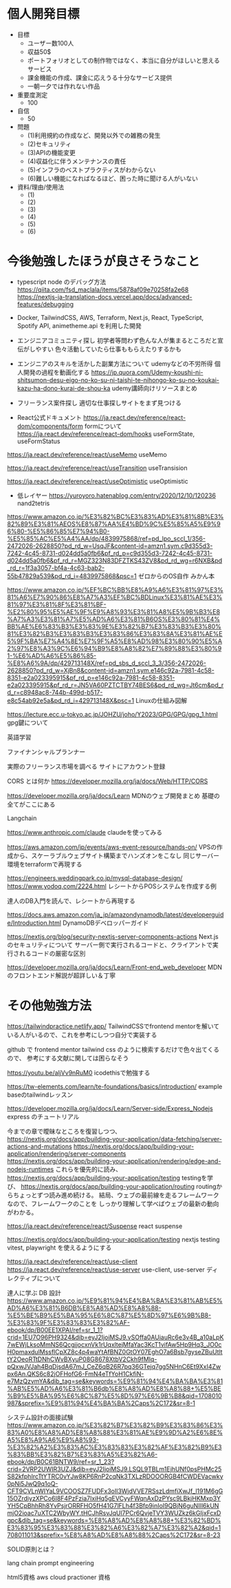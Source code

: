 # 個人開発目標

- 目標
  - ユーザー数100人
  - 収益50$
  - ポートフォリオとしての制作物ではなく、本当に自分がほしいと思えるサービス
  - 課金機能の作成、課金に応えうる十分なサービス提供
  - 一朝一夕では作れない作品
- 重要度測定
  - 100
- 自信
  - 50
- 問題
  - (1)利用規約の作成など、開発以外での雑務の発生
  - (2)セキュリティ
  - (3)APIの機能変更
  - (4)収益化に伴うメンテナンスの責任
  - (5)インフラのベストプラクティスがわからない
  - (6)難しい機能になればなるほど、困った時に聞ける人がいない
- 資料/理由/使用法
  - (1)
  - (2)
  - (3)
  - (4)
  - (5)
  - (6)

# 今後勉強したほうが良さそうなこと
- typescript node のデバッグ方法
https://qiita.com/fsd_maclala/items/5878af09e70258fa2e68
https://nextjs-ja-translation-docs.vercel.app/docs/advanced-features/debugging

- Docker, TailwindCSS, AWS, Terraform, Next.js, React, TypeScript,
Spotify API, animetheme.api を利用した開発

- エンジニアコミュニティ探し
初学者等問わず色んな人が集まるところだと宣伝がしやすい
色々活動していたら仕事ももらえたりするかも

- エンジニアのスキルを活かした副業方法について
udemyなどの不労所得
個人開発の過程を動画化する
https://jp.quora.com/Udemy-koushi-ni-shitsumon-desu-eigo-no-ko-su-ni-taishi-te-nihongo-ko-su-no-koukai-kazu-ha-dono-kurai-de-shou-ka
udemy講師向けリソースまとめ

- フリーランス案件探し
適切な仕事探しサイトをまず見つける

- React公式ドキュメント
https://ja.react.dev/reference/react-dom/components/form
formについて
https://ja.react.dev/reference/react-dom/hooks
useFormState, useFormStatus

https://ja.react.dev/reference/react/useMemo
useMemo

https://ja.react.dev/reference/react/useTransition
useTransision

https://ja.react.dev/reference/react/useOptimistic
useOptimistic

- 低レイヤー
https://yuroyoro.hatenablog.com/entry/2020/12/10/120236
nand2tetris

https://www.amazon.co.jp/%E3%82%BC%E3%83%AD%E3%81%8B%E3%82%89%E3%81%AEOS%E8%87%AA%E4%BD%9C%E5%85%A5%E9%96%80-%E5%86%85%E7%94%B0-%E5%85%AC%E5%A4%AA/dp/4839975868/ref=pd_lpo_sccl_1/356-2472026-2628850?pd_rd_w=UsqJF&content-id=amzn1.sym.c9d355d3-7242-4c45-8731-d024dd5a0fb6&pf_rd_p=c9d355d3-7242-4c45-8731-d024dd5a0fb6&pf_rd_r=MGZ323N83DFZTKS43ZV8&pd_rd_wg=r6NXB&pd_rd_r=1f3a3057-bf4a-4c63-bab2-55b47829a539&pd_rd_i=4839975868&psc=1
ゼロからのOS自作 みかん本

https://www.amazon.co.jp/%EF%BC%BB%E8%A9%A6%E3%81%97%E3%81%A6%E7%90%86%E8%A7%A3%EF%BC%BDLinux%E3%81%AE%E3%81%97%E3%81%8F%E3%81%BF-%E2%80%95%E5%AE%9F%E9%A8%93%E3%81%A8%E5%9B%B3%E8%A7%A3%E3%81%A7%E5%AD%A6%E3%81%B6OS%E3%80%81%E4%BB%AE%E6%83%B3%E3%83%9E%E3%82%B7%E3%83%B3%E3%80%81%E3%82%B3%E3%83%B3%E3%83%86%E3%83%8A%E3%81%AE%E5%9F%BA%E7%A4%8E%E7%9F%A5%E8%AD%98%E3%80%90%E5%A2%97%E8%A3%9C%E6%94%B9%E8%A8%82%E7%89%88%E3%80%91-%E6%AD%A6%E5%86%85-%E8%A6%9A/dp/429713148X/ref=pd_sbs_d_sccl_3_3/356-2472026-2628850?pd_rd_w=XjBn8&content-id=amzn1.sym.e146c92a-7981-4c58-8351-e2a023395915&pf_rd_p=e146c92a-7981-4c58-8351-e2a023395915&pf_rd_r=JN5VA60PZTCTBY74BES6&pd_rd_wg=Jt6cm&pd_rd_r=c8948ac8-744b-499d-b517-e8c54ab92e5a&pd_rd_i=429713148X&psc=1
Linuxの仕組み図解

https://lecture.ecc.u-tokyo.ac.jp/JOHZU/joho/Y2023/GPG/GPG/gpg_1.html
gpg鍵について

英語学習

ファイナンシャルプランナー

実際のフリーランス市場を調べる
サイトにアカウント登録

CORS とは何か
https://developer.mozilla.org/ja/docs/Web/HTTP/CORS

https://developer.mozilla.org/ja/docs/Learn
MDNのウェブ開発まとめ
基礎の全てがここにある

Langchain

https://www.anthropic.com/claude
claudeを使ってみる

https://aws.amazon.com/jp/events/aws-event-resource/hands-on/
VPSの作成から、スケーラブルウェブサイト構築までハンズオンをこなし
同じサーバー環境をterraformで再現する

https://engineers.weddingpark.co.jp/mysql-database-design/
https://www.yodoq.com/2224.html
レシートからPOSシステムを作成する例

達人のDB入門を読んで、レシートから再現する

https://docs.aws.amazon.com/ja_jp/amazondynamodb/latest/developerguide/Introduction.html
DynamoDBデベロッパーガイド

https://nextjs.org/blog/security-nextjs-server-components-actions
Next.jsのセキュリティについて
サーバー側で実行されるコードと、クライアントで実行されるコードの厳密な区別

https://developer.mozilla.org/ja/docs/Learn/Front-end_web_developer
MDNのフロントエンド解説が超詳しい＆丁寧

# その他勉強方法
https://tailwindpractice.netlify.app/
TailwindCSSでfrontend mentorを解いている人がいるので、これを参考にしつつ自分で実装する

github で frontend mentor tailwind css のように検索するだけで色々出てくるので、
参考にする文献に関しては困らなそう

https://youtu.be/aljVv9nRuM0
icodethisで勉強する

https://tw-elements.com/learn/te-foundations/basics/introduction/
example baseのtailwindレッスン

https://developer.mozilla.org/ja/docs/Learn/Server-side/Express_Nodejs
express のチュートリアル


今までの章で曖昧なところを復習しつつ、
https://nextjs.org/docs/app/building-your-application/data-fetching/server-actions-and-mutations
https://nextjs.org/docs/app/building-your-application/rendering/server-components
https://nextjs.org/docs/app/building-your-application/rendering/edge-and-nodejs-runtimes
これらを優先的に読み、
https://nextjs.org/docs/app/building-your-application/testing
testingを学び、
https://nextjs.org/docs/app/building-your-application/routing
routingからちょっとずつ読み進め続ける。
結局、ウェブの最前線を走るフレームワークなので、フレームワークのことを
しっかり理解して学べばウェブの最新の動向がわかる。

https://ja.react.dev/reference/react/Suspense
react suspense

https://nextjs.org/docs/app/building-your-application/testing
nextjs testing
vitest, playwright を使えるようにする

https://ja.react.dev/reference/react/use-client
https://ja.react.dev/reference/react/use-server
use-client, use-server ディレクティブについて

達人に学ぶ DB 設計
https://www.amazon.co.jp/%E9%81%94%E4%BA%BA%E3%81%AB%E5%AD%A6%E3%81%B6DB%E8%A8%AD%E8%A8%88-%E5%BE%B9%E5%BA%95%E6%8C%87%E5%8D%97%E6%9B%B8-%E3%83%9F%E3%83%83%E3%82%AF-ebook/dp/B00EE1XPAI/ref=sr_1_1?crid=1EU7O96PH9324&dib=eyJ2IjoiMSJ9.vSOffa0AUiauRc6e3v4B_a10aLpK7wEWjLksoMmNS6QcgjjocxnVk1rUqxltejMfaYac3KcT1vifAw5Hp9Hq3_JO0cH0pmaxdulMssflCpXZ8c4p4waYtAfBNZ0GtOY07EghO7a6Bsb7gyseZBuUtlttY2OeoRTtDNhCWvBXyuP08G8678XtbV2Ckh9fMIq-pQxwJVJah4BqDjsdA67mJ_CeZ6qB26R7pq36GTejq7gg5NHnC6Et9XxI4Zwpx6An.QKS6c82jOFHofG6-FmN4eTfYoH1CkfiN-e7MzQzvmYA&dib_tag=se&keywords=%E9%81%94%E4%BA%BA%E3%81%AB%E5%AD%A6%E3%81%B6db%E8%A8%AD%E8%A8%88+%E5%BE%B9%E5%BA%95%E6%8C%87%E5%8D%97%E6%9B%B8&qid=1708010987&sprefix=%E9%81%94%E4%BA%BA%2Caps%2C172&sr=8-1

システム設計の面接試験
https://www.amazon.co.jp/%E3%82%B7%E3%82%B9%E3%83%86%E3%83%A0%E8%A8%AD%E8%A8%88%E3%81%AE%E9%9D%A2%E6%8E%A5%E8%A9%A6%E9%A8%93-%E3%82%A2%E3%83%AC%E3%83%83%E3%82%AF%E3%82%B9%E3%83%BB%E3%82%B7%E3%83%A5%E3%82%A6-ebook/dp/B0C61BNTW9/ref=sr_1_23?crid=2VRP2UWIR3UZJ&dib=eyJ2IjoiMSJ9.LSQL9TBLm1EjhUNf0psPHMc25S82kfphIrcTtYTRC0vYJw8KP6RnP2cqNk3TXLzRDOOORGB4fCWDEVacwky0pNi5JwQ9q1oQ-CFT9CVLnWIYaL9VCOOSZ7FUDFx3oIl3WjdVVE7RSszLdmfiXwJf_l191M6gG15OZrdiyzXPCo6I8F4PzFzia7lxiHq5gEVCyyFWqnAxDzPYsc9LBkjHKMxp3YYH5CpBhhRh8YvPsjrORRFHO5fH41G7lFLh4f3Bfp9inIoI9QBjN6guNIIl6kUNmjO2ioac7uXTC2WbyWY.tHCJhRsvJqUl7PCr6QvjeTVY3WUZkz6kGIjxFcxDgpc&dib_tag=se&keywords=%E8%A8%AD%E8%A8%88+%E3%82%BD%E3%83%95%E3%83%88%E3%82%A6%E3%82%A7%E3%82%A2&qid=1708011013&sprefix=%E8%A8%AD%E8%A8%88%2Caps%2C172&sr=8-23

SOLID原則とは？

lang chain
prompt engineering

html5資格
aws cloud practioner 資格
